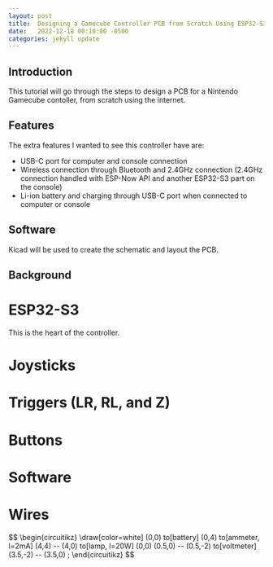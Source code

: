 ```yaml
---
layout: post
title:  Designing a Gamecube Controller PCB from Scratch Using ESP32-S3
date:   2022-12-18 00:10:00 -0500
categories: jekyll update
---
```


## Introduction

This tutorial will go through the steps to design a PCB for a Nintendo Gamecube contoller, from scratch using the internet.

## Features

The extra features I wanted to see this controller have are:
* USB-C port for computer and console connection
* Wireless connection through Bluetooth and 2.4GHz connection (2.4GHz connection handled with ESP-Now API and another ESP32-S3 part on the console)
* Li-ion battery and charging through USB-C port when connected to computer or console

## Software

Kicad will be used to create the schematic and layout the PCB.

## Background
# ESP32-S3
This is the heart of the controller.

# Joysticks

# Triggers (LR, RL, and Z)

# Buttons

# Software

# Wires

<p class="center">
$$
\begin{circuitikz}
  \draw[color=white]
    (0,0) to[battery] (0,4)
      to[ammeter, l=2mA] (4,4) -- (4,0)
      to[lamp, l=20W] (0,0)
    (0.5,0) -- (0.5,-2)
      to[voltmeter] (3.5,-2) -- (3.5,0)
    ;
    \end{circuitikz}
$$
</p>

<br>